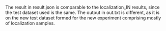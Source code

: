 The result in result.json is comparable to the localization_IN results, since the test dataset used is the same.
The output in out.txt is different, as it is on the new test dataset formed for the new experiment comprising mostly of localization samples. 